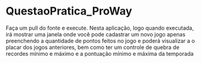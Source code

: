 # QuestaoPratica_ProWay
Faça um pull do fonte e execute.
Nesta aplicação, logo quando executada, irá mostrar uma janela onde você pode cadastrar um novo jogo apenas preenchendo a quantidade de pontos feitos no jogo e poderá visualizar a o placar dos jogos anteriores, bem como ter um controle de quebra de recordes mínimo e máximo e a pontuação mínimo e máxima da temporada
